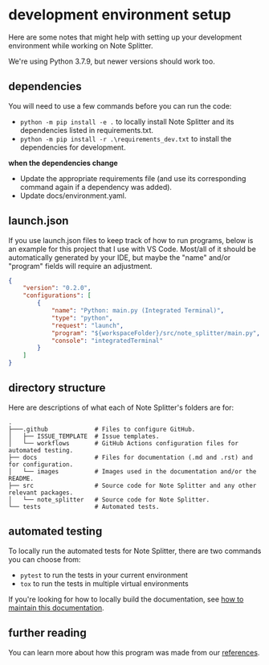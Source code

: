 # development environment setup

Here are some notes that might help with setting up your development environment while working on Note Splitter.

We're using Python 3.7.9, but newer versions should work too.

## dependencies
You will need to use a few commands before you can run the code:
* `python -m pip install -e .` to locally install Note Splitter and its dependencies listed in requirements.txt.
* `python -m pip install -r .\requirements_dev.txt` to install the dependencies for development.

**when the dependencies change**
* Update the appropriate requirements file (and use its corresponding command again if a dependency was added).
* Update docs/environment.yaml.

## launch.json
If you use launch.json files to keep track of how to run programs, below is an example for this project that I use with VS Code. Most/all of it should be automatically generated by your IDE, but maybe the "name" and/or "program" fields will require an adjustment.

```json
{
    "version": "0.2.0",
    "configurations": [
        {
            "name": "Python: main.py (Integrated Terminal)",
            "type": "python",
            "request": "launch",
            "program": "${workspaceFolder}/src/note_splitter/main.py",
            "console": "integratedTerminal"
        }
    ]
}
```

## directory structure
Here are descriptions of what each of Note Splitter's folders are for:

```
.
├───.github             # Files to configure GitHub.
│   ├── ISSUE_TEMPLATE  # Issue templates.
│   └── workflows       # GitHub Actions configuration files for automated testing.
├── docs                # Files for documentation (.md and .rst) and for configuration.
│   └── images          # Images used in the documentation and/or the README.
├── src                 # Source code for Note Splitter and any other relevant packages.
│   └── note_splitter   # Source code for Note Splitter.
└── tests               # Automated tests.
```

## automated testing
To locally run the automated tests for Note Splitter, there are two commands you can choose from:
* `pytest` to run the tests in your current environment
* `tox` to run the tests in multiple virtual environments

If you're looking for how to locally build the documentation, see [how to maintain this documentation](how-to-doc.rst).

## further reading
You can learn more about how this program was made from our [references](references.md).
